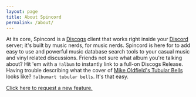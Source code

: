 ```yaml
---
layout: page
title: About Spincord
permalink: /about/
---
```


At its core, Spincord is a [Discogs](https://discogs.com) client that works right inside your [Discord](https://discord.com) server; it's built by music nerds, for music nerds. Spincord is here for to add easy to use and powerful music database search tools to your casual music and vinyl related discussions. Friends not sure what album you're talking about? Hit 'em with a `!album` to instantly link to a full-on Discogs Release. Having trouble describing what the cover of [Mike Oldfield's Tubular Bells](https://www.discogs.com/Mike-Oldfield-Tubular-Bells/release/1387070) looks like? `!albumart tubular bells`. It's that easy.

[Click here to request a new feature.](https://github.com/kmrn/spincord/issues/new?labels=enhancement&title=New+feature+request)